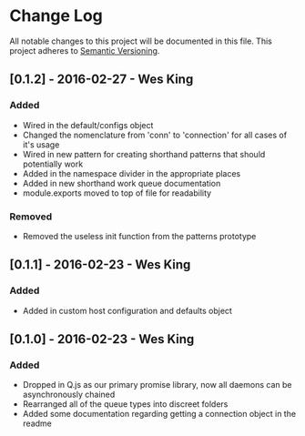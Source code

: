 # Change Log

All notable changes to this project will be documented in this file.
This project adheres to [Semantic Versioning](http://semver.org).

## [0.1.2] - 2016-02-27 - Wes King

### Added

-   Wired in the default/configs object
-   Changed the nomenclature from 'conn' to 'connection' for all cases of it's usage
-   Wired in new pattern for creating shorthand patterns that should potentially work
-   Added in the namespace divider in the appropriate places
-   Added in new shorthand work queue documentation
-   module.exports moved to top of file for readability

### Removed

-   Removed the useless init function from the patterns prototype

## [0.1.1] - 2016-02-23 - Wes King

### Added

-   Added in custom host configuration and defaults object

## [0.1.0] - 2016-02-23 - Wes King

### Added

-   Dropped in Q.js as our primary promise library, now all daemons can be asynchronously chained
-   Rearranged all of the queue types into discreet folders
-   Added some documentation regarding getting a connection object in the readme

